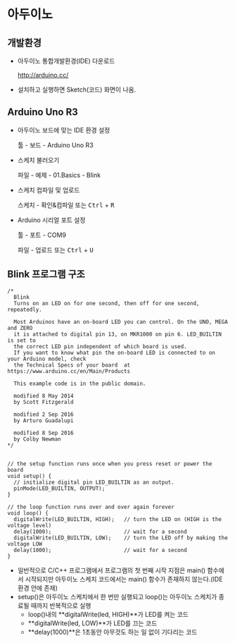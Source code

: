 # 아두이노

## 개발환경

- 아두이노 통합개발환경(IDE) 다운로드

  http://arduino.cc/

- 설치하고 실행하면 Sketch(코드) 화면이 나옴.

## Arduino Uno R3

- 아두이노 보드에 맞는 IDE 환경 설정

  툴 - 보드 - Arduino Uno R3

- 스케치 불러오기

  파일 - 예제 - 01.Basics - Blink  

- 스케치 컴파일 및 업로드

  스케치 - 확인&컴파일 또는 <kbd>Ctrl</kbd> + <kbd>R</kbd>

- Arduino 시리얼 포트 설정 

  툴 -  포트 - COM9

  파일 - 업로드 또는 <kbd>Ctrl</kbd> + <kbd>U</kbd>  

## Blink 프로그램 구조

```
/*
  Blink
  Turns on an LED on for one second, then off for one second, repeatedly.

  Most Arduinos have an on-board LED you can control. On the UNO, MEGA and ZERO 
  it is attached to digital pin 13, on MKR1000 on pin 6. LED_BUILTIN is set to
  the correct LED pin independent of which board is used.
  If you want to know what pin the on-board LED is connected to on your Arduino model, check
  the Technical Specs of your board  at https://www.arduino.cc/en/Main/Products
  
  This example code is in the public domain.

  modified 8 May 2014
  by Scott Fitzgerald
  
  modified 2 Sep 2016
  by Arturo Guadalupi
  
  modified 8 Sep 2016
  by Colby Newman
*/


// the setup function runs once when you press reset or power the board
void setup() {
  // initialize digital pin LED_BUILTIN as an output.
  pinMode(LED_BUILTIN, OUTPUT);
}

// the loop function runs over and over again forever
void loop() {
  digitalWrite(LED_BUILTIN, HIGH);   // turn the LED on (HIGH is the voltage level)
  delay(1000);                       // wait for a second
  digitalWrite(LED_BUILTIN, LOW);    // turn the LED off by making the voltage LOW
  delay(1000);                       // wait for a second
}
```

- 일반적으로 C/C++ 프로그램에서 프로그램의 첫 번째 시작 지점은 main() 함수에서 시작되지만 아두이노 스케치 코드에서는 main() 함수가 존재하지 않는다.(IDE 환경 안에 존재)  
- setup()은 아두이노 스케치에서 한 번만 실행되고 loop()는 아두이노 스케치가 종료될 때까지 반복적으로 실행
  - loop()내의 **digitalWrite(led, HIGH)**가 LED를 켜는 코드  
  - **digitalWrite(led, LOW)**가 LED를 끄는 코드  
  - **delay(1000)**은 1초동안 아무것도 하는 일 없이 기다리는 코드  